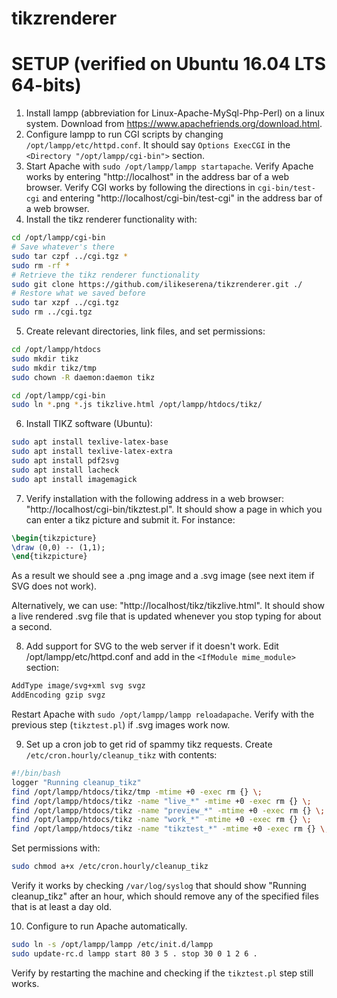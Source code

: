 # tikzrenderer

# SETUP (verified on Ubuntu 16.04 LTS 64-bits)

1. Install lampp (abbreviation for Linux-Apache-MySql-Php-Perl) on a linux system.
   Download from https://www.apachefriends.org/download.html.
2. Configure lampp to run CGI scripts by changing `/opt/lampp/etc/httpd.conf`.
   It should say `Options ExecCGI` in the `<Directory "/opt/lampp/cgi-bin">` section.
3. Start Apache with `sudo /opt/lampp/lampp startapache`.
   Verify Apache works by entering "http://localhost" in the address bar of a web browser.
   Verify CGI works by following the directions in `cgi-bin/test-cgi`
   and entering "http://localhost/cgi-bin/test-cgi" in the address bar of a web browser.
4. Install the tikz renderer functionality with:

 ```bash
cd /opt/lampp/cgi-bin
# Save whatever's there
sudo tar czpf ../cgi.tgz *
sudo rm -rf *
# Retrieve the tikz renderer functionality
sudo git clone https://github.com/ilikeserena/tikzrenderer.git ./
# Restore what we saved before
sudo tar xzpf ../cgi.tgz
sudo rm ../cgi.tgz
```
5. Create relevant directories, link files, and set permissions:
 ```bash
cd /opt/lampp/htdocs
sudo mkdir tikz
sudo mkdir tikz/tmp
sudo chown -R daemon:daemon tikz

cd /opt/lampp/cgi-bin
sudo ln *.png *.js tikzlive.html /opt/lampp/htdocs/tikz/
```
6. Install TIKZ software (Ubuntu):

 ```bash
sudo apt install texlive-latex-base
sudo apt install texlive-latex-extra
sudo apt install pdf2svg
sudo apt install lacheck
sudo apt install imagemagick
```
7. Verify installation with the following address in a web browser:
   "http://localhost/cgi-bin/tikztest.pl".
   It should show a page in which you can enter a tikz picture and submit it.
   For instance:
 ```latex
\begin{tikzpicture}
\draw (0,0) -- (1,1);
\end{tikzpicture}
```
   As a result we should see a .png image and a .svg image (see next item if SVG does not work).

   Alternatively, we can use:
   "http://localhost/tikz/tikzlive.html".
   It should show a live rendered .svg file that is updated whenever you stop typing for about a second.
   
8. Add support for SVG to the web server if it doesn't work.
   Edit /opt/lampp/etc/httpd.conf and add in the `<IfModule mime_module>` section:
 ```bash
AddType image/svg+xml svg svgz
AddEncoding gzip svgz
```
   Restart Apache with `sudo /opt/lampp/lampp reloadapache`.
   Verify with the previous step (`tikztest.pl`) if .svg images work now.
   
9. Set up a cron job to get rid of spammy tikz requests.
   Create `/etc/cron.hourly/cleanup_tikz` with contents:
 ```bash
#!/bin/bash
logger "Running cleanup_tikz"
find /opt/lampp/htdocs/tikz/tmp -mtime +0 -exec rm {} \;
find /opt/lampp/htdocs/tikz -name "live_*" -mtime +0 -exec rm {} \;
find /opt/lampp/htdocs/tikz -name "preview_*" -mtime +0 -exec rm {} \;
find /opt/lampp/htdocs/tikz -name "work_*" -mtime +0 -exec rm {} \;
find /opt/lampp/htdocs/tikz -name "tikztest_*" -mtime +0 -exec rm {} \;
```
   Set permissions with:
 ```bash
sudo chmod a+x /etc/cron.hourly/cleanup_tikz
```
   Verify it works by checking `/var/log/syslog` that should show "Running cleanup_tikz" after an hour, which should remove any of the specified files that is at least a day old.
   
10. Configure to run Apache automatically.
 ```bash
sudo ln -s /opt/lampp/lampp /etc/init.d/lampp
sudo update-rc.d lampp start 80 3 5 . stop 30 0 1 2 6 .
```
   Verify by restarting the machine and checking if the `tikztest.pl` step still works.
